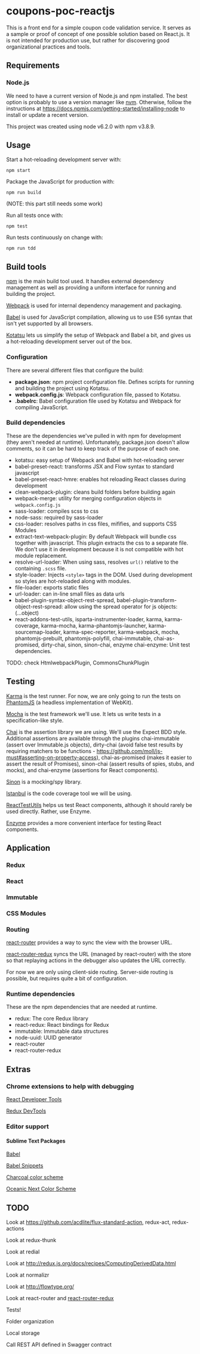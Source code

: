 # coupons-poc-reactjs

This is a front end for a simple coupon code validation service. It serves as a sample or proof of concept of one possible solution based on React.js. It is not intended for production use, but rather for discovering good organizational practices and tools.


## Requirements

### Node.js

We need to have a current version of Node.js and npm installed. The best option is probably to use a version manager like [nvm](https://github.com/creationix/nvm). Otherwise, follow the instructions at https://docs.npmjs.com/getting-started/installing-node to install or update a recent version.

This project was created using node v6.2.0 with npm v3.8.9.

## Usage

Start a hot-reloading development server with:

    npm start

Package the JavaScript for production with:

    npm run build

(NOTE: this part still needs some work)

Run all tests once with:

    npm test

Run tests continuously on change with:

    npm run tdd

## Build tools

[npm](https://www.npmjs.com/) is the main build tool used. It handles external dependency management as well as providing a uniform interface for running and building the project.

[Webpack](https://webpack.github.io/) is used for internal dependency management and packaging.

[Babel](https://babeljs.io/) is used for JavaScript compilation, allowing us to use ES6 syntax that isn't yet supported by all browsers.

[Kotatsu](https://github.com/Yomguithereal/kotatsu) lets us simplify the setup of Webpack and Babel a bit, and gives us a hot-reloading development server out of the box. 

### Configuration

There are several different files that configure the build:

* **package.json**: npm project configuration file. Defines scripts for running and building the project using Kotatsu. 
* **webpack.config.js**: Webpack configuration file, passed to Kotatsu.
* **.babelrc**: Babel configuration file used by Kotatsu and Webpack for compiling JavaScript.

### Build dependencies

These are the dependencies we've pulled in with npm for development (they aren't needed at runtime). Unfortunately, package.json doesn't allow comments, so it can be hard to keep track of the purpose of each one.

* kotatsu: easy setup of Webpack and Babel with hot-reloading server
* babel-preset-react: transforms JSX and Flow syntax to standard javascript
* babel-preset-react-hmre: enables hot reloading React classes during development
* clean-webpack-plugin: cleans build folders before building again
* webpack-merge: utility for merging configuration objects in `webpack.config.js`
* sass-loader: compiles scss to css
* node-sass: required by sass-loader
* css-loader: resolves paths in css files, mififies, and supports CSS Modules
* extract-text-webpack-plugin: By default Webpack will bundle css together with javascript. This plugin extracts the css to a separate file. We don't use it in development because it is not compatible with hot module replacement.
* resolve-url-loader: When using sass, resolves `url()` relative to the containing `.scss` file.
* style-loader: Injects `<style>` tags in the DOM. Used during development so styles are hot-reloaded along with modules.
* file-loader: exports static files
* url-loader: can in-line small files as data urls
* babel-plugin-syntax-object-rest-spread, babel-plugin-transform-object-rest-spread: allow using the spread operator for js objects: (...object)
* react-addons-test-utils, isparta-instrumenter-loader, karma, karma-coverage, karma-mocha, karma-phantomjs-launcher, karma-sourcemap-loader, karma-spec-reporter, karma-webpack, mocha, phantomjs-prebuilt, phantomjs-polyfill, chai-immutable, chai-as-promised, dirty-chai, sinon, sinon-chai, enzyme chai-enzyme: Unit test dependencies.

TODO: check HtmlwebpackPlugin, CommonsChunkPlugin

## Testing

[Karma](https://karma-runner.github.io) is the test runner. For now, we are only going to run the tests on [PhantomJS](http://phantomjs.org/) (a headless implementation of WebKit).

[Mocha](http://mochajs.org/) is the test framework we'll use. It lets us write tests in a specification-like style.

[Chai](http://chaijs.com) is the assertion library we are using. We'll use the Expect BDD style. Additional assertions are available through the plugins chai-immutable (assert over Immutable.js objects), dirty-chai (avoid false test results by requiring matchers to be functions - https://github.com/moll/js-must#asserting-on-property-access), chai-as-promised (makes it easier to assert the result of Promises), sinon-chai (assert results of spies, stubs, and mocks), and chai-enzyme (assertions for React components).

[Sinon](http://sinonjs.org/) is a mocking/spy library.

[Istanbul](https://gotwarlost.github.io/istanbul/) is the code coverage tool we will be using.

[ReactTestUtils](http://facebook.github.io/react/docs/test-utils.html) helps us test React components, although it should rarely be used directly. Rather, use Enzyme.

[Enzyme](http://airbnb.io/enzyme/) provides a more convenient interface for testing React components.

## Application

### Redux

### React

### Immutable

### CSS Modules

### Routing

[react-router](https://github.com/reactjs/react-router) provides a way to sync the view with the browser URL.

[react-router-redux](https://github.com/reactjs/react-router-redux) syncs the URL (managed by react-router) with the store so that replaying actions in the debugger also updates the URL correctly.

For now we are only using client-side routing. Server-side routing is possible, but requires quite a bit of configuration.

### Runtime dependencies

These are the npm dependencies that are needed at runtime.

* redux: The core Redux library
* react-redux: React bindings for Redux
* immutable: Immutable data structures
* node-uuid: UUID generator
* react-router
* react-router-redux


## Extras

### Chrome extensions to help with debugging

[React Developer Tools](https://chrome.google.com/webstore/detail/react-developer-tools/fmkadmapgofadopljbjfkapdkoienihi)

[Redux DevTools](https://chrome.google.com/webstore/detail/redux-devtools/lmhkpmbekcpmknklioeibfkpmmfibljd)

### Editor support

#### Sublime Text Packages

[Babel](https://packagecontrol.io/packages/Babel)

[Babel Snippets](https://packagecontrol.io/packages/Babel%20Snippets)

[Charcoal color scheme](https://packagecontrol.io/packages/Charcoal)

[Oceanic Next Color Scheme](https://packagecontrol.io/packages/Oceanic%20Next%20Color%20Scheme)

## TODO

Look at https://github.com/acdlite/flux-standard-action, redux-act, redux-actions

Look at redux-thunk

Look at redial

Look at http://redux.js.org/docs/recipes/ComputingDerivedData.html

Look at normalizr

Look at http://flowtype.org/

Look at react-router and [react-router-redux](https://github.com/reactjs/react-router-redux)

Tests!

Folder organization

Local storage

Call REST API defined in Swagger contract